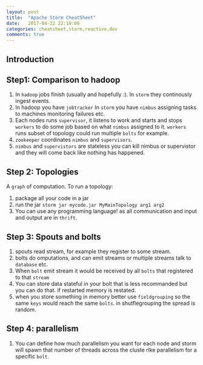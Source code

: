 ```yaml
---
layout: post
title:  "Apache Storm CheatSheet"
date:   2017-04-22 22:18:00
categories: cheatsheet,storm,reactive,dev
comments: true
---
```

## Introduction

## Step1: Comparison to hadoop

1. In `hadoop` jobs finish (usually and hopefully :).  In `storm` they continously ingest events.
1. In hadoop you have `jobtracker` In `storm` you have `nimbus` assigning tasks to machines monitoring failures etc.
1. Each nodes runs `supervisor`, it listens to work and starts and stops `workers` to do some job based on what `nimbus` assigned to it.  `workers` runs subset of topology could run multiple `bolts` for example.
1. `zookeeper` coordinates `nimbus` and `supervisors`.
1. `nimbus` and `supervistors` are stateless you can kill nimbus or supervistor and they will come back like nothing has happened.

## Step 2: Topologies

A `graph` of computation.  To run a topology:

1. package all your code in a jar
1. run the jar `storm jar mycode.jar MyMainTopology arg1 arg2`
1. You can use any programming language! as all communication and input and output are in `thrift`.

## Step 3: Spouts and bolts

1. spouts read stream, for example they register to some stream.
1. bolts do omputations, and can emit streams or multiple streams talk to `database` etc.
1. When `bolt` emit stream it would be received by all `bolts` that registered to that `stream`
1. You can store data stateful in your bolt that is less recommanded but you can do that. if restarted memory is restated.
1. when you store something in memory better use `fieldgrouping` so the same `keys` would reach the same `bolts`.  in shutflegrouping the spread is random.

## Step 4: parallelism

1. You can define how much parallelism you want for each node and storm will spawn that number of threads across the cluste rlke parallelism for a specific `bolt`.


